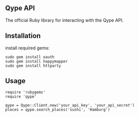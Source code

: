Qype API
--------

The official Ruby library for interacting with the Qype API.


Installation
------------

install required gems:

    sudo gem install oauth
    sudo gem install happymapper
    sudo gem install httparty

Usage
-----

    require 'rubygems'
    require 'qype'
    
    qype = Qype::Client.new('your_api_key', 'your_api_secret')
    places = qype.search_places('sushi', 'Hamburg')

